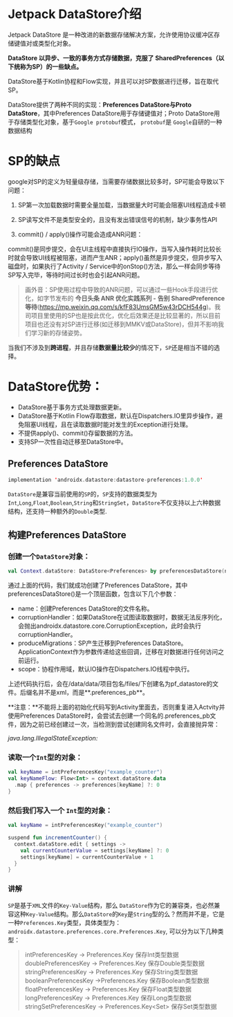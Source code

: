 # Jetpack DataStore介绍

Jetpack DataStore 是一种改进的新数据存储解决方案，允许使用协议缓冲区存储键值对或类型化对象。

**DataStore 以异步、一致的事务方式存储数据，克服了 SharedPreferences（以下统称为SP）的一些缺点。**

DataStore基于Kotlin协程和Flow实现，并且可以对SP数据进行迁移，旨在取代SP。

DataStore提供了两种不同的实现：**Preferences DataStore与Proto DataStore**，其中Preferences DataStore用于存储键值对；Proto DataStore用于存储类型化对象，基于`Google protobuf`模式， `protobuf`是 `Google`自研的一种数据结构

# SP的缺点

google对SP的定义为轻量级存储，当需要存储数据比较多时，SP可能会导致以下问题：

1. SP第一次加载数据时需要全量加载，当数据量大时可能会阻塞UI线程造成卡顿

2. SP读写文件不是类型安全的，且没有发出错误信号的机制，缺少事务性API

3. commit() / apply()操作可能会造成ANR问题：

commit()是同步提交，会在UI主线程中直接执行IO操作，当写入操作耗时比较长时就会导致UI线程被阻塞，进而产生ANR；apply()虽然是异步提交，但异步写入磁盘时，如果执行了Activity / Service中的onStop()方法，那么一样会同步等待SP写入完毕，等待时间过长时也会引起ANR问题。

> 画外音：SP使用过程中导致的ANR问题，可以通过一些Hook手段进行优化，如字节发布的 **今日头条 ANR 优化实践系列 -** **告别 SharedPreference 等待**(https://mp.weixin.qq.com/s/kfF83UmsGM5w43rDCH544g)。我司项目里使用的SP也是按此优化，优化后效果还是比较显著的，所以目前项目也还没有对SP进行迁移(如迁移到MMKV或DataStore)，但并不影响我们学习新的存储姿势。

当我们不涉及到**跨进程**，并且存储**数据量比较少**的情况下，`SP`还是相当不错的选择。

# DataStore优势：

- DataStore基于事务方式处理数据更新。
- DataStore基于Kotlin Flow存取数据，默认在Dispatchers.IO里异步操作，避免阻塞UI线程，且在读取数据时能对发生的Exception进行处理。
- 不提供apply()、commit()存留数据的方法。
- 支持SP一次性自动迁移至DataStore中。

## **Preferences DataStore**

```kotlin
implementation 'androidx.datastore:datastore-preferences:1.0.0'
```

`DataStore`是兼容当前使用的`SP`的，`SP`支持的数据类型为`Int`,`Long`,`Float`,`Boolean`,`String`和`StringSet`，`DataStore`不仅支持以上六种数据结构，还支持一种额外的`Double`类型.

## 构建Preferences DataStore

### 创建一个`DataStore`对象：

```kotlin
val Context.dataStore: DataStore<Preferences> by preferencesDataStore(name = "dataStore_data")
```

通过上面的代码，我们就成功创建了Preferences DataStore，其中preferencesDataStore()是一个顶层函数，包含以下几个参数：

- name：创建Preferences DataStore的文件名称。
- corruptionHandler：如果DataStore在试图读取数据时，数据无法反序列化，会抛出androidx.datastore.core.CorruptionException，此时会执行corruptionHandler。
- produceMigrations：SP产生迁移到Preferences DataStore。ApplicationContext作为参数传递给这些回调，迁移在对数据进行任何访问之前运行。
- scope：协程作用域，默认IO操作在Dispatchers.IO线程中执行。

上述代码执行后，会在/data/data/项目包名/files/下创建名为pf_datastore的文件。后缀名并不是xml，而是**.preferences_pb**。

**注意：**不能将上面的初始化代码写到Activity里面去，否则重复进入Actvity并使用Preferences DataStore时，会尝试去创建一个同名的.preferences_pb文件，因为之前已经创建过一次，当检测到尝试创建同名文件时，会直接抛异常：

*java.lang.IllegalStateException:* 

### 读取一个`Int`型的对象：

```kotlin
val keyName = intPreferencesKey("example_counter")
val keyNameFlow: Flow<Int> = context.dataStore.data
  .map { preferences -> preferences[keyName] ?: 0
}
```

### 然后我们写入一个 `Int`型的对象：

```kotlin
val keyName = intPreferencesKey("example_counter")

suspend fun incrementCounter() {
  context.dataStore.edit { settings ->
    val currentCounterValue = settings[keyName] ?: 0
    settings[keyName] = currentCounterValue + 1
  }
}
```

### 讲解

`SP`是基于`XML`文件的`Key-Value`结构，那么 `DataStore`作为它的兼容类，也必然兼容这种`Key-Value`结构。那么`DataStore`的`Key`是`String`型的么？然而并不是，它是一种`Preferences.Key`类型，具体类型为：`androidx.datastore.preferences.core.Preferences.Key`, 可以分为以下几种类型：

>intPreferencesKey -> Preferences.Key<Int> 保存Int类型数据
>doublePreferencesKey -> Preferences.Key<Double> 保存Double类型数据
>stringPreferencesKey -> Preferences.Key<String> 保存String类型数据
>booleanPreferencesKey ->Preferences.Key<Boolean> 保存Boolean类型数据
>floatPreferencesKey -> Preferences.Key<Float> 保存Float类型数据
>longPreferencesKey -> Preferences.Key<Long> 保存Long类型数据
>stringSetPreferencesKey -> Preferences.Key<Set<String>> 保存Set<String>类型数据